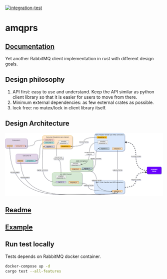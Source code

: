 [![integration-test](https://github.com/gftea/amqprs/actions/workflows/rust.yml/badge.svg)](https://github.com/gftea/amqprs/actions/workflows/rust.yml)

# amqprs
## [Documentation](https://docs.rs/amqprs/latest/amqprs/)

Yet another RabbitMQ client implementation in rust with different design goals.

## Design philosophy

1. API first: easy to use and understand. Keep the API similar as python client library so that it is easier for users to move from there.
2. Minimum external dependencies: as few external crates as possible.
3. lock free: no mutex/lock in client library itself.


## Design Architecture
<img src="amqprs/amqp-chosen_design.drawio.png" />


## [Readme](amqprs/README.md)

## [Example](amqprs/examples/basic_pub_sub.rs) 

## Run test locally

Tests depends on RabbitMQ docker container.

```bash
docker-compose up -d
cargo test --all-features 
```